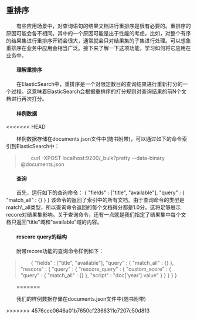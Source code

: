 ## 重排序

<div style="text-indent:2em;">
<p>有些应用场景中，对查询语句的结果文档进行重排序是很有必要的。重排序的原因可能会各不相同。其中的一个原因可能是出于性能的考虑，比如，对整个有序的结果集进行重排序开销会很大，通常就会只对结果集的子集进行处理。可以想象重排序在业务中应用会相当广泛。接下来了解一下这项功能，学习如何将它应用在业务中。 </p>
<h4>理解重排序</h4>
<p>在ElasticSearch中，重排序是一个对限定数目的查询结果进行重新打分的一个过程。这意味着ElasticSearch会根据重排序的打分规则对查询结果的前N个文档进行再次打分。</p>
<h4>样例数据</h4>
<<<<<<< HEAD
<p>样例数据存储在documents.json文件中(随书附带)，可以通过如下的命令索引到ElasticSearch中：
<blockquote>
curl -XPOST localhost:9200/_bulk?pretty --data-binary @documents.json
</blockquote>
</p>
<h4>查询</h4>
<p>首先，运行如下的查询命令：
<blockqoute>
{
 "fields" : ["title", "available"],
 "query" : {
 "match_all" : {}
 }
}
</blockquote>
该命令的返回了索引中的所有文档。由于查询命令的类型是match\_all类型，所以查询命令返回的每个文档得分都是1.0分。这将足够展示recore对结果集影响。关于查询命令，还有一点就是我们指定了结果集中每个文档只返回"title"域和"available"域的内容。
</p>
<h4>rescore query的结构</h4>
<p>附带recore功能的查询命令样例如下：
<blockquote>
{
 "fields" : ["title", "available"],
 "query" : {
 "match_all" : {}
 },
 "rescore" : {
 "query" : {
 "rescore_query" : {
 "custom_score" : {
 "query" : {
 "match_all" : {}
 },
 "script" : "doc['year'].value"
 }
 }
 }
 }
}
</blockquote>
</p>

=======
<p>我们的样例数据存储在documents.json文件中(随书附带) </p>
>>>>>>> 4576cee0646a01b7650cf2366311e7207c50d813
</div>
